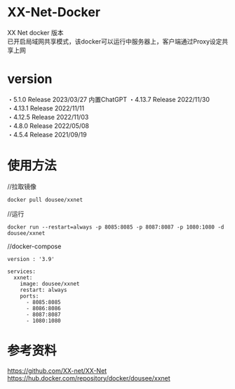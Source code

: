 # XX-Net-Docker
XX Net docker 版本  
已开启局域网共享模式，该docker可以运行中服务器上，客户端通过Proxy设定共享上网

# version
・5.1.0  Release 2023/03/27  内置ChatGPT
・4.13.7  Release 2022/11/30  
・4.13.1  Release 2022/11/11  
・4.12.5  Release 2022/11/03  
・4.8.0   Release 2022/05/08  
・4.5.4   Release 2021/09/19

# 使用方法
//拉取镜像
```
docker pull dousee/xxnet
```

//运行
```
docker run --restart=always -p 8085:8085 -p 8087:8087 -p 1080:1080 -d dousee/xxnet
```

//docker-compose
```
version : '3.9'

services:
  xxnet:
    image: dousee/xxnet
    restart: always
    ports:
      - 8085:8085
      - 8086:8086
      - 8087:8087
      - 1080:1080
```
# 参考资料
https://github.com/XX-net/XX-Net  
https://hub.docker.com/repository/docker/dousee/xxnet


